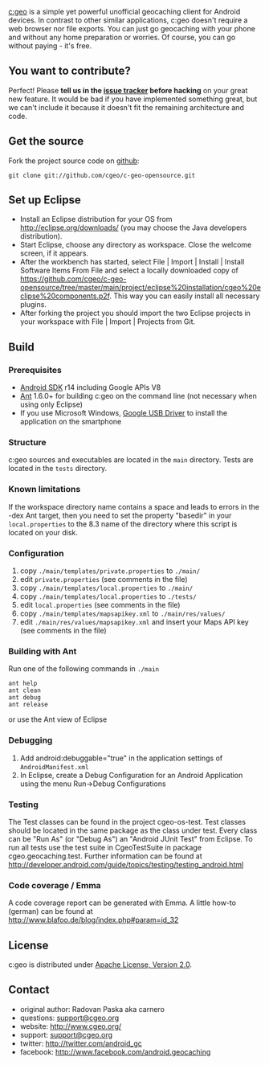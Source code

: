 [c:geo](http://www.cgeo.org) is a simple yet powerful unofficial geocaching client for Android devices. In contrast to other similar applications, c:geo doesn't require a web browser nor file exports. You can just go geocaching with your phone and without any home preparation or worries. Of course, you can go without paying - it's free.

You want to contribute?
-----------------------
Perfect! Please **tell us in the [issue tracker](https://github.com/cgeo/c-geo-opensource/issues) before hacking** on your great new feature. It would be bad if you have implemented something great, but we can't include it because it doesn't fit the remaining architecture and code.

Get the source
--------------

Fork the project source code on [github](https://github.com/cgeo/c-geo-opensource):

	git clone git://github.com/cgeo/c-geo-opensource.git

Set up Eclipse
--------------

- Install an Eclipse distribution for your OS from http://eclipse.org/downloads/ (you may choose the Java developers distribution).
- Start Eclipse, choose any directory as workspace. Close the welcome screen, if it appears.
- After the workbench has started, select File | Import | Install | Install Software Items From File and select a locally downloaded copy of https://github.com/cgeo/c-geo-opensource/tree/master/main/project/eclipse%20installation/cgeo%20eclipse%20components.p2f. This way you can easily install all necessary plugins.
- After forking the project you should import the two Eclipse projects in your workspace with File | Import | Projects from Git.

Build
-----

### Prerequisites ###

- [Android SDK](http://developer.android.com/sdk) r14 including Google APIs V8
- [Ant](http://ant.apache.org) 1.6.0+ for building c:geo on the command line (not necessary when using only Eclipse)
- If you use Microsoft Windows, [Google USB Driver](http://developer.android.com/sdk/win-usb.html) to install the application on the smartphone

### Structure ###

c:geo sources and executables are located in the `main` directory. Tests are located in the `tests` directory.

### Known limitations ###

If the workspace directory name contains a space and leads to errors in the -dex Ant target, then you need to set the property "basedir" in your `local.properties` to the 8.3 name of the directory where this script is located on your disk.

### Configuration ###

1. copy `./main/templates/private.properties` to `./main/`
2. edit `private.properties` (see comments in the file)
3. copy `./main/templates/local.properties` to `./main/`
3. copy `./main/templates/local.properties` to `./tests/`
4. edit `local.properties` (see comments in the file)
5. copy `./main/templates/mapsapikey.xml` to `./main/res/values/`
6. edit `./main/res/values/mapsapikey.xml` and insert your Maps API key (see comments in the file)

### Building with Ant ###

Run one of the following commands in `./main`

    ant help
    ant clean
    ant debug
    ant release

or use the Ant view of Eclipse

### Debugging ###

1. Add android:debuggable="true" in the application settings of `AndroidManifest.xml`
2. In Eclipse, create a Debug Configuration for an Android Application using the menu Run->Debug Configurations

### Testing ###

The Test classes can be found in the project cgeo-os-test. Test classes should be located in the same package as
the class under test.
Every class can be "Run As" (or "Debug As") an "Android JUnit Test" from Eclipse.
To run all tests use the test suite in CgeoTestSuite in package cgeo.geocaching.test.
Further information can be found at http://developer.android.com/guide/topics/testing/testing_android.html

### Code coverage / Emma ###

A code coverage report can be generated with Emma. A little how-to (german) can be found at http://www.blafoo.de/blog/index.php#param=id_32

License
-------

c:geo is distributed under [Apache License, Version 2.0](http://www.apache.org/licenses/LICENSE-2.0).

Contact
-------

- original author: Radovan Paska aka carnero
- questions: support@cgeo.org
- website: http://www.cgeo.org/
- support: support@cgeo.org
- twitter: http://twitter.com/android_gc
- facebook: http://www.facebook.com/android.geocaching
